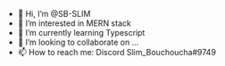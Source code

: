 - 👋 Hi, I’m @SB-SLIM
- 👀 I’m interested in MERN stack
- 🌱 I’m currently learning Typescript
- 💞️ I’m looking to collaborate on ...
- 📫 How to reach me: Discord Slim_Bouchoucha#9749

<!---
SB-SLIM/SB-SLIM is a ✨ special ✨ repository because its `README.md` (this file) appears on your GitHub profile.
You can click the Preview link to take a look at your changes.
--->
